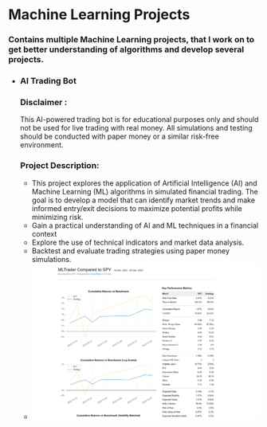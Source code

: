 <h1>Machine Learning Projects </h1>
<h3>Contains multiple Machine Learning projects, that I work on to get better understanding of algorithms and develop several projects.</h3>

- <h3> AI Trading Bot </h3>
    <h3>Disclaimer :</h3> This AI-powered trading bot is for educational purposes
  only and should not be used for live trading with real money.
  All simulations and testing should be conducted with paper money or a
  similar risk-free environment.
  
  <h3>Project Description:</h3>

  - This project explores the application of Artificial Intelligence (AI) and Machine Learning (ML) algorithms in simulated financial trading. The goal is to develop a model that can identify market trends and make informed entry/exit decisions to maximize potential profits while minimizing risk.
  - Gain a practical understanding of AI and ML techniques in a financial context
  - Explore the use of technical indicators and market data analysis.
  - Backtest and evaluate trading strategies using paper money simulations.
  - <img src="AI Trading Bot/Images/Trading Bot 1.png">
